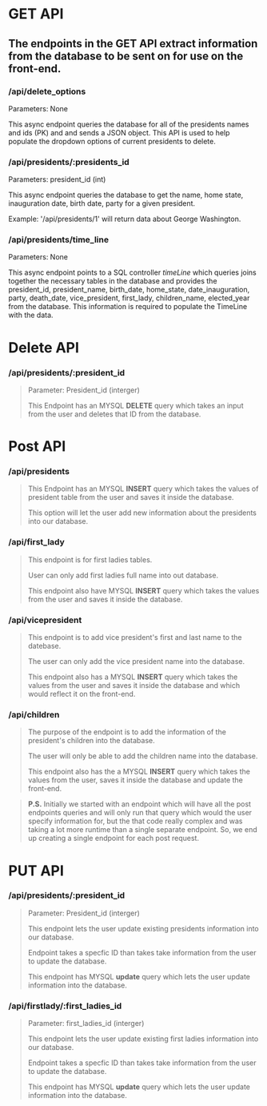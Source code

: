 <!-- # This is your readme
You are required to fill it in with documentation similar to that found in the Sequelize example for the course as part of your final project.

### How to use Markdown
Markdown is a text notation system used in Discord, Whatsapp and similar to structure pages without writing HTML at all. You'll be using it for your documentation.
* [Markdown guide](https://www.markdownguide.org/cheat-sheet/) -->

# GET API

## The endpoints in the GET API extract information from the database to be sent on for use on the front-end.

### /api/delete_options

Parameters: None

This async endpoint queries the database for all of the presidents names and ids (PK) and and sends a JSON object. This API is used to help populate the dropdown options of current presidents to delete.

### /api/presidents/:presidents_id

Parameters: president_id (int)

This async endpoint queries the database to get the name, home state, inauguration date, birth date, party for a given president.

Example: '/api/presidents/1' will return data about George Washington.


### /api/presidents/time_line

Parameters: None

This async endpoint points to a SQL controller *timeLine* which queries joins together the necessary tables in the database and provides the president_id, president_name, birth_date, home_state, date_inauguration, party, death_date, vice_president, first_lady, children_name, elected_year from the database. This information is required to populate the TimeLine with the data.

# Delete API

### /api/presidents/:president_id

> Parameter: President_id (interger)
> 
> This Endpoint has an MYSQL <strong>DELETE</strong> query which takes an input from the user and deletes that ID from the database.

# Post API

### /api/presidents

> This Endpoint has an MYSQL <strong>INSERT</strong> query which takes the values of president table from the user and saves it inside the database.
>
> This option will let the user add new information about the presidents into our database.

### /api/first_lady

> This endpoint is for first ladies tables.
>
> User can only add first ladies full name into out database.
>
> This endpoint also have MYSQL <strong>INSERT</strong> query which takes the values from the user and saves it inside the database.

### /api/vicepresident

> This endpoint is to add vice president's first and last name to the datebase.
>
> The user can only add the vice president name into the database.
>
> This endpoint also has a MYSQL <strong>INSERT</strong> query which takes the values from the user and saves it inside the database and which would reflect it on the front-end.

### /api/children

> The purpose of the endpoint is to add the information of the president's children into the database.
>
> The user will only be able to add the children name into the database.
>
> This endpoint also has the a MYSQL <strong>INSERT</strong> query which takes the values from the user, saves it inside the database and update the front-end.

> <strong>P.S.</strong> Initially we started with an endpoint which will have all the post endpoints queries and will only run that query which would the user specify information for, but the that code really complex and was taking a lot more runtime than a single separate endpoint. So, we end up creating a single endpoint for each post request.

# PUT API

### /api/presidents/:president_id

> Parameter: President_id (interger)
>
> This endpoint lets the user update existing presidents information into our database.
>
> Endpoint takes a specfic ID than takes take information from the user to update the database.
>
> This endpoint has MYSQL <strong>update</strong> query which lets the user update information into the database.

### /api/firstlady/:first_ladies_id

> Parameter: first_ladies_id (interger)
>
> This endpoint lets the user update existing first ladies information into our database.
>
> Endpoint takes a specfic ID than takes take information from the user to update the database.
>
> This endpoint has MYSQL <strong>update</strong> query which lets the user update information into the database.